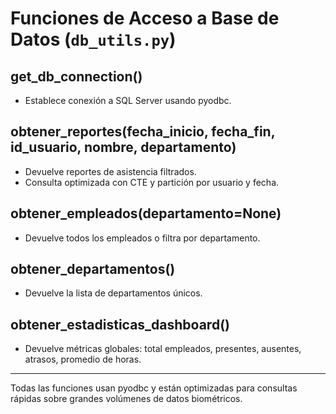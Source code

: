 # Funciones de Acceso a Base de Datos (`db_utils.py`)

## get_db_connection()
- Establece conexión a SQL Server usando pyodbc.

## obtener_reportes(fecha_inicio, fecha_fin, id_usuario, nombre, departamento)
- Devuelve reportes de asistencia filtrados.
- Consulta optimizada con CTE y partición por usuario y fecha.

## obtener_empleados(departamento=None)
- Devuelve todos los empleados o filtra por departamento.

## obtener_departamentos()
- Devuelve la lista de departamentos únicos.

## obtener_estadisticas_dashboard()
- Devuelve métricas globales: total empleados, presentes, ausentes, atrasos, promedio de horas.

---

Todas las funciones usan pyodbc y están optimizadas para consultas rápidas sobre grandes volúmenes de datos biométricos.
